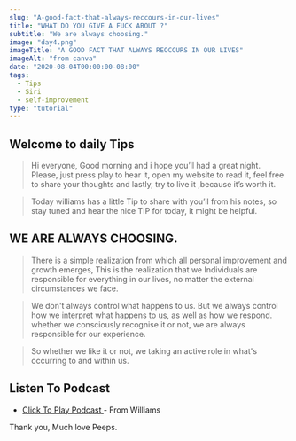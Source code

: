 ```yaml
---
slug: "A-good-fact-that-always-reccours-in-our-lives"
title: "WHAT DO YOU GIVE A FUCK ABOUT ?"
subtitle: "We are always choosing."
image: "day4.png"
imageTitle: "A GOOD FACT THAT ALWAYS REOCCURS IN OUR LIVES"
imageAlt: "from canva"
date: "2020-08-04T00:00:00-08:00"
tags:
  - Tips
  - Siri
  - self-improvement
type: "tutorial"
---
```



## Welcome to daily Tips 


>Hi everyone, Good morning and i hope you’ll had a great night.  Please, just press play to hear it, open my website to read it, feel free to share your thoughts and lastly, try to live it ,because it’s worth it.
 
>Today williams has a little Tip to share with you’ll from his notes, so stay tuned and hear the nice TIP for today, it might be helpful.

## WE ARE ALWAYS CHOOSING.

> There is a simple realization from which all personal improvement and growth emerges, This is the realization that we Individuals are responsible for everything in our lives, no matter the external circumstances we face.

> We don't always control what happens to us. But we always control how we interpret what happens to us, as well as how we respond. whether we consciously recognise it or not, we are always responsible for our experience.

> So whether we like it or not, we taking an active role in what's occurring to and within us.


## Listen To Podcast

- [ Click To Play Podcast ](https://anchor.fm/boobaeblog/episodes/WHAT-DO-YOU-GIVE-A-FUCK-ABOUT-ehlige) - From Williams

Thank you, Much love Peeps.


